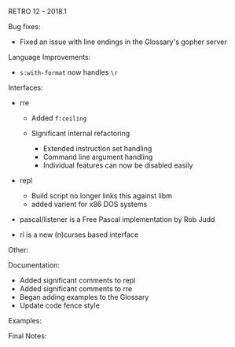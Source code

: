 RETRO 12 - 2018.1

Bug fixes:

- Fixed an issue with line endings in the Glossary's gopher server

Language Improvements:

- `s:with-format` now handles `\r`

Interfaces:

- rre

  - Added `f:ceiling`
  - Significant internal refactoring

    - Extended instruction set handling
    - Command line argument handling
    - Individual features can now be disabled easily

- repl

  - Build script no longer links this against libm
  - added varient for x86 DOS systems

- pascal/listener is a Free Pascal implementation by Rob Judd
- ri is a new (n)curses based interface

Other:

Documentation:

- Added significant comments to repl
- Added significant comments to rre
- Began adding examples to the Glossary
- Update code fence style

Examples:

Final Notes:
